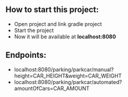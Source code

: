 <h2>How to start this project:</h2>
<ul>
    <li>Open project and link gradle project</li>
    <li>Start the project</li>
    <li>Now it will be available at <b>localhost:8080</b></li>
</ul>
<h2>Endpoints:</h2>
<ul>
    <li>localhost:8080/parking/parkcar/manual?height=CAR_HEIGHT&weight=CAR_WEIGHT</li>
    <li>localhost:8080/parking/parkcar/automated?amountOfCars=CAR_AMOUNT </li>
</ul>
